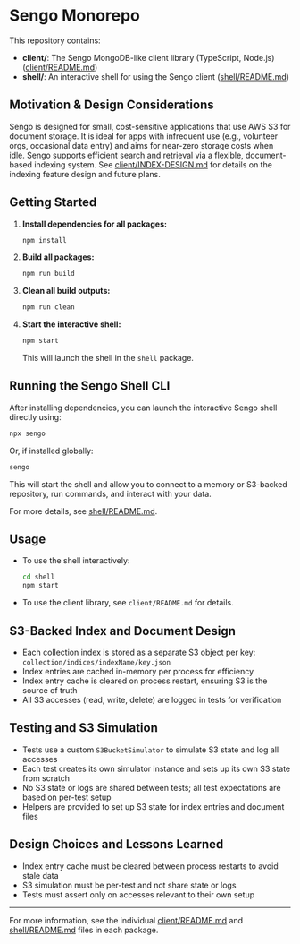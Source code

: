 # Sengo Monorepo

This repository contains:

- **client/**: The Sengo MongoDB-like client library (TypeScript, Node.js) ([client/README.md](client/README.md))
- **shell/**: An interactive shell for using the Sengo client ([shell/README.md](shell/README.md))

## Motivation & Design Considerations

Sengo is designed for small, cost-sensitive applications that use AWS S3 for document storage. It is ideal for apps with infrequent use (e.g., volunteer orgs, occasional data entry) and aims for near-zero storage costs when idle. Sengo supports efficient search and retrieval via a flexible, document-based indexing system. See [client/INDEX-DESIGN.md](client/INDEX-DESIGN.md) for details on the indexing feature design and future plans.

## Getting Started

1. **Install dependencies for all packages:**

   ```sh
   npm install
   ```

2. **Build all packages:**

   ```sh
   npm run build
   ```

3. **Clean all build outputs:**

   ```sh
   npm run clean
   ```

4. **Start the interactive shell:**

   ```sh
   npm start
   ```

   This will launch the shell in the `shell` package.

## Running the Sengo Shell CLI

After installing dependencies, you can launch the interactive Sengo shell directly using:

```sh
npx sengo
```

Or, if installed globally:

```sh
sengo
```

This will start the shell and allow you to connect to a memory or S3-backed repository, run commands, and interact with your data.

For more details, see [shell/README.md](shell/README.md).

## Usage

- To use the shell interactively:

  ```sh
  cd shell
  npm start
  ```

- To use the client library, see `client/README.md` for details.

## S3-Backed Index and Document Design

- Each collection index is stored as a separate S3 object per key: `collection/indices/indexName/key.json`
- Index entries are cached in-memory per process for efficiency
- Index entry cache is cleared on process restart, ensuring S3 is the source of truth
- All S3 accesses (read, write, delete) are logged in tests for verification

## Testing and S3 Simulation

- Tests use a custom `S3BucketSimulator` to simulate S3 state and log all accesses
- Each test creates its own simulator instance and sets up its own S3 state from scratch
- No S3 state or logs are shared between tests; all test expectations are based on per-test setup
- Helpers are provided to set up S3 state for index entries and document files

## Design Choices and Lessons Learned

- Index entry cache must be cleared between process restarts to avoid stale data
- S3 simulation must be per-test and not share state or logs
- Tests must assert only on accesses relevant to their own setup

---

For more information, see the individual [client/README.md](client/README.md) and [shell/README.md](shell/README.md) files in each package.
